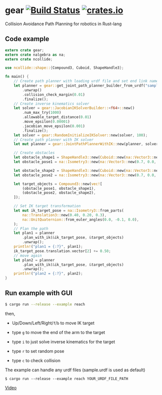 # gear [![Build Status](https://travis-ci.org/OTL/gear.svg?branch=master)](https://travis-ci.org/OTL/gear) [![crates.io](https://img.shields.io/crates/v/gear.svg)](https://crates.io/crates/gear)

Collision Avoidance Path Planning for robotics in Rust-lang

## Code example

```rust
extern crate gear;
extern crate nalgebra as na;
extern crate ncollide;

use ncollide::shape::{Compound3, Cuboid, ShapeHandle3};

fn main() {
    // Create path planner with loading urdf file and set end link name
    let planner = gear::get_joint_path_planner_builder_from_urdf("sample.urdf", "l_wrist2")
        .unwrap()
        .collision_check_margin(0.01)
        .finalize();
    // Create inverse kinematics solver
    let solver = gear::JacobianIKSolverBuilder::<f64>::new()
        .num_max_try(1000)
        .allowable_target_distance(0.01)
        .move_epsilon(0.00001)
        .jacobian_move_epsilon(0.001)
        .finalize();
    let solver = gear::RandomInitializeIKSolver::new(solver, 100);
    // Create path planner with IK solver
    let mut planner = gear::JointPathPlannerWithIK::new(planner, solver);

    // Create obstacles
    let obstacle_shape1 = ShapeHandle3::new(Cuboid::new(na::Vector3::new(0.20, 0.4, 0.1)));
    let obstacle_pose1 = na::Isometry3::new(na::Vector3::new(0.7, 0.0, 0.1), na::zero());

    let obstacle_shape2 = ShapeHandle3::new(Cuboid::new(na::Vector3::new(0.20, 0.3, 0.1)));
    let obstacle_pose2 = na::Isometry3::new(na::Vector3::new(0.7, 0.0, 0.6), na::zero());

    let target_objects = Compound3::new(vec![
        (obstacle_pose1, obstacle_shape1),
        (obstacle_pose2, obstacle_shape2),
    ]);

    // Set IK target transformation
    let mut ik_target_pose = na::Isometry3::from_parts(
        na::Translation3::new(0.40, 0.20, 0.3),
        na::UnitQuaternion::from_euler_angles(0.0, -0.1, 0.0),
    );
    // Plan the path
    let plan1 = planner
        .plan_with_ik(&ik_target_pose, &target_objects)
        .unwrap();
    println!("plan1 = {:?}", plan1);
    ik_target_pose.translation.vector[2] += 0.50;
    // move again
    let plan2 = planner
        .plan_with_ik(&ik_target_pose, &target_objects)
        .unwrap();
    println!("plan2 = {:?}", plan2);
}
```

## Run example with GUI

```bash
$ cargo run --release --example reach
```

then,

* Up/Down/Left/Right/`f`/`b` to move IK target
* type `g` to move the end of the arm to the target

* type `i` to just solve inverse kinematics for the target
* type `r` to set random pose
* type `c` to check collision


The example can handle any urdf files (sample.urdf is used as default)

```
$ cargo run --release --example reach YOUR_URDF_FILE_PATH
```

[Video](https://www.youtube.com/watch?v=fYfZR1f2HW0)

